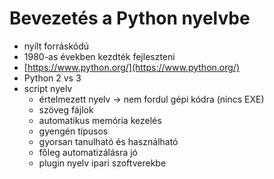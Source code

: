 # Bevezetés a Python nyelvbe

- nyílt forráskódú
- 1980-as években kezdték fejleszteni
- [https://www.python.org/](https://www.python.org/)
- Python 2 vs 3
- script nyelv
  - értelmezett nyelv -> nem fordul gépi kódra (nincs EXE)
  - szöveg fájlok
  - automatikus memória kezelés
  - gyengén típusos
  - gyorsan tanulható és használható
  - főleg automatizálásra jó
  - plugin nyelv ipari szoftverekbe
